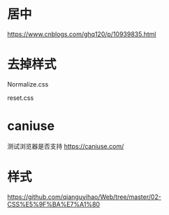 

# 居中

https://www.cnblogs.com/ghq120/p/10939835.html


# 去掉样式

Normalize.css

reset.css

# caniuse
测试浏览器是否支持
https://caniuse.com/


# 样式
https://github.com/qianguyihao/Web/tree/master/02-CSS%E5%9F%BA%E7%A1%80



